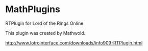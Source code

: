 # MathPlugins
RTPlugin for Lord of the Rings Online

This plugin was created by Mathwold.

http://www.lotrointerface.com/downloads/info909-RTPlugin.html

